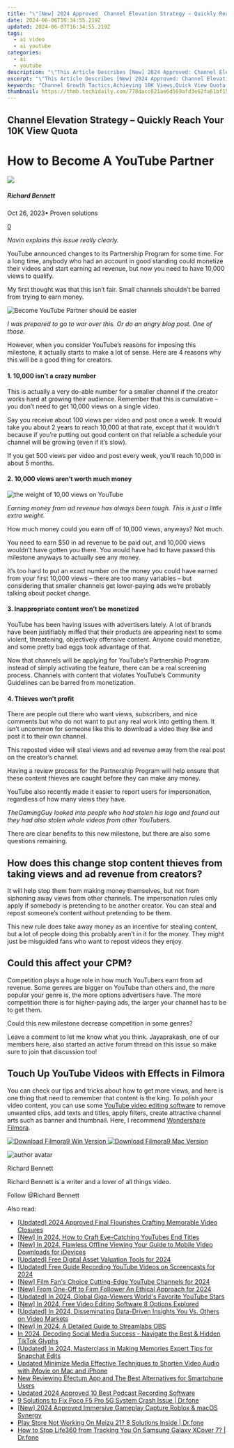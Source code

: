 ```yaml
---
title: "\"[New] 2024 Approved  Channel Elevation Strategy – Quickly Reach Your 10K View Quota\""
date: 2024-06-06T16:34:55.219Z
updated: 2024-06-07T16:34:55.219Z
tags:
  - ai video
  - ai youtube
categories:
  - ai
  - youtube
description: "\"This Article Describes [New] 2024 Approved: Channel Elevation Strategy – Quickly Reach Your 10K View Quota\""
excerpt: "\"This Article Describes [New] 2024 Approved: Channel Elevation Strategy – Quickly Reach Your 10K View Quota\""
keywords: "Channel Growth Tactics,Achieving 10K Views,Quick View Quota Boost,Strategies for Elevation,Reach 10K View Goal,Rapid Content Viewing,Maximize Channel Traffic"
thumbnail: https://thmb.techidaily.com/778dacc021ae6d569afd3e62fa61bf15ba6fe429d937373bba78e772659986e3.jpg
---
```


## Channel Elevation Strategy – Quickly Reach Your 10K View Quota

# How to Become A YouTube Partner

![](https://images.wondershare.com/filmora/article-images/richard-bennett.jpg)

##### Richard Bennett

 Oct 26, 2023• Proven solutions

[0](#commentsBoxSeoTemplate)

_Navin explains this issue really clearly._

YouTube announced changes to its Partnership Program for some time. For a long time, anybody who had an account in good standing could monetize their videos and start earning ad revenue, but now you need to have 10,000 views to qualify.

My first thought was that this isn’t fair. Small channels shouldn’t be barred from trying to earn money.

![ Become YouTube Partner should be easier](https://images.wondershare.com/filmora/article-images/hard-to-become-youtube-partner.jpg)

_I was prepared to go to war over this. Or do an angry blog post. One of those._

However, when you consider YouTube’s reasons for imposing this milestone, it actually starts to make a lot of sense. Here are 4 reasons why this will be a good thing for creators.

#### 1. 10,000 isn’t a crazy number

This is actually a very do-able number for a smaller channel if the creator works hard at growing their audience. Remember that this is cumulative – you don’t need to get 10,000 views on a single video.

Say you receive about 100 views per video and post once a week. It would take you about 2 years to reach 10,000 at that rate, except that it wouldn’t because if you’re putting out good content on that reliable a schedule your channel will be growing (even if it’s slow).

If you get 500 views per video and post every week, you’ll reach 10,000 in about 5 months.

#### 2. 10,000 views aren’t worth much money

![ the weight of 10,00 views on YouTube](https://images.wondershare.com/filmora/article-images/get-views-on-youtube-hard.jpg)

_Earning money from ad revenue has always been tough. This is just a little extra weight._

How much money could you earn off of 10,000 views, anyways? Not much.

You need to earn $50 in ad revenue to be paid out, and 10,000 views wouldn’t have gotten you there. You would have had to have passed this milestone anyways to actually see any money.

It’s too hard to put an exact number on the money you could have earned from your first 10,000 views – there are too many variables – but considering that smaller channels get lower-paying ads we’re probably talking about pocket change.

#### 3. Inappropriate content won’t be monetized

YouTube has been having issues with advertisers lately. A lot of brands have been justifiably miffed that their products are appearing next to some violent, threatening, objectively offensive content. Anyone could monetize, and some pretty bad eggs took advantage of that.

Now that channels will be applying for YouTube’s Partnership Program instead of simply activating the feature, there can be a real screening process. Channels with content that violates YouTube’s Community Guidelines can be barred from monetization.

#### 4. Thieves won’t profit

There are people out there who want views, subscribers, and nice comments but who do not want to put any real work into getting them. It isn’t uncommon for someone like this to download a video they like and post it to their own channel.

This reposted video will steal views and ad revenue away from the real post on the creator’s channel.

Having a review process for the Partnership Program will help ensure that these content thieves are caught before they can make any money.

YouTube also recently made it easier to report users for impersonation, regardless of how many views they have.

_TheGamingGuy looked into people who had stolen his logo and found out they had also stolen whole videos from other YouTubers._

There are clear benefits to this new milestone, but there are also some questions remaining.

## How does this change stop content thieves from taking views and ad revenue from creators?

It will help stop them from making money themselves, but not from siphoning away views from other channels. The impersonation rules only apply if somebody is pretending to be another creator. You can steal and repost someone’s content without pretending to be them.

This new rule does take away money as an incentive for stealing content, but a lot of people doing this probably aren’t in it for the money. They might just be misguided fans who want to repost videos they enjoy.

## Could this affect your CPM?

Competition plays a huge role in how much YouTubers earn from ad revenue. Some genres are bigger on YouTube than others and, the more popular your genre is, the more options advertisers have. The more competition there is for higher-paying ads, the larger your channel has to be to get them.

Could this new milestone decrease competition in some genres?

Leave a comment to let me know what you think. Jayaprakash, one of our members here, also started an active forum thread on this issue so make sure to join that discussion too!

## Touch Up YouTube Videos with Effects in Filmora

You can check our tips and tricks about how to get more views, and here is one thing that need to remember that content is the king. To polish your video content, you can use some [YouTube video editing software](https://tools.techidaily.com/wondershare/filmora/download/) to remove unwanted clips, add texts and titles, apply filters, create attractive channel arts such as banner and thumbnail. Here, I recommend [Wondershare Filmora](https://tools.techidaily.com/wondershare/filmora/download/).

[![Download Filmora9 Win Version](https://images.wondershare.com/filmora/guide/download-btn-win.jpg) ](https://tools.techidaily.com/wondershare/filmora/download/) [![Download Filmora9 Mac Version](https://images.wondershare.com/filmora/guide/download-btn-mac.jpg) ](https://tools.techidaily.com/wondershare/filmora/download/)

![author avatar](https://images.wondershare.com/filmora/article-images/richard-bennett.jpg)

Richard Bennett

Richard Bennett is a writer and a lover of all things video.

Follow @Richard Bennett

<span class="atpl-alsoreadstyle">Also read:</span>
<div><ul>
<li><a href="https://eaxpv-info.techidaily.com/updated-2024-approved-final-flourishes-crafting-memorable-video-closures/"><u>[Updated] 2024 Approved  Final Flourishes  Crafting Memorable Video Closures</u></a></li>
<li><a href="https://eaxpv-info.techidaily.com/new-in-2024-how-to-craft-eye-catching-youtubes-end-titles/"><u>[New] In 2024, How to Craft Eye-Catching YouTubes End Titles</u></a></li>
<li><a href="https://eaxpv-info.techidaily.com/new-in-2024-flawless-offline-viewing-your-guide-to-mobile-video-downloads-for-idevices/"><u>[New] In 2024, Flawless Offline Viewing  Your Guide to Mobile Video Downloads for iDevices</u></a></li>
<li><a href="https://eaxpv-info.techidaily.com/updated-free-digital-asset-valuation-tools-for-2024/"><u>[Updated] Free Digital Asset Valuation Tools for 2024</u></a></li>
<li><a href="https://eaxpv-info.techidaily.com/updated-free-guide-recording-youtube-videos-on-screencasts-for-2024/"><u>[Updated] Free Guide  Recording YouTube Videos on Screencasts for 2024</u></a></li>
<li><a href="https://eaxpv-info.techidaily.com/new-film-fans-choice-cutting-edge-youtube-channels-for-2024/"><u>[New] Film Fan's Choice  Cutting-Edge YouTube Channels for 2024</u></a></li>
<li><a href="https://eaxpv-info.techidaily.com/new-from-one-off-to-firm-follower-an-ethical-approach-for-2024/"><u>[New] From One-Off to Firm Follower  An Ethical Approach for 2024</u></a></li>
<li><a href="https://eaxpv-info.techidaily.com/updated-in-2024-global-giga-viewers-worlds-favorite-youtube-stars/"><u>[Updated] In 2024, Global Giga-Viewers  World's Favorite YouTube Stars</u></a></li>
<li><a href="https://eaxpv-info.techidaily.com/new-in-2024-free-video-editing-software-8-options-explored/"><u>[New] In 2024, Free Video Editing Software  8 Options Explored</u></a></li>
<li><a href="https://eaxpv-info.techidaily.com/updated-in-2024-disseminating-data-driven-insights-you-vs-others-on-video-markets/"><u>[Updated] In 2024, Disseminating Data-Driven Insights  You Vs. Others on Video Markets</u></a></li>
<li><a href="https://screen-mirroring-recording.techidaily.com/new-in-2024-a-detailed-guide-to-streamlabs-obs/"><u>[New] In 2024, A Detailed Guide to Streamlabs OBS</u></a></li>
<li><a href="https://tiktok-video-recordings.techidaily.com/in-2024-decoding-social-media-success-navigate-the-best-and-hidden-tiktok-glyphs/"><u>In 2024, Decoding Social Media Success - Navigate the Best & Hidden TikTok Glyphs</u></a></li>
<li><a href="https://snapchat-videos.techidaily.com/updated-in-2024-masterclass-in-making-memories-expert-tips-for-snapchat-edits/"><u>[Updated] In 2024, Masterclass in Making Memories  Expert Tips for Snapchat Edits</u></a></li>
<li><a href="https://sound-tweaking.techidaily.com/updated-minimize-media-effective-techniques-to-shorten-video-audio-with-imovie-on-mac-and-iphone/"><u>Updated Minimize Media Effective Techniques to Shorten Video Audio with iMovie on Mac and iPhone</u></a></li>
<li><a href="https://ai-video-editing.techidaily.com/new-reviewing-efectum-app-and-the-best-alternatives-for-smartphone-users/"><u>New Reviewing Efectum App and The Best Alternatives for Smartphone Users</u></a></li>
<li><a href="https://sound-tweaking.techidaily.com/updated-2024-approved-10-best-podcast-recording-software/"><u>Updated 2024 Approved 10 Best Podcast Recording Software</u></a></li>
<li><a href="https://howto.techidaily.com/9-solutions-to-fix-poco-f5-pro-5g-system-crash-issue-drfone-by-drfone-fix-android-problems-fix-android-problems/"><u>9 Solutions to Fix Poco F5 Pro 5G System Crash Issue | Dr.fone</u></a></li>
<li><a href="https://screen-sharing-recording.techidaily.com/new-2024-approved-immersive-gameplay-capture-roblox-and-macos-synergy/"><u>[New] 2024 Approved  Immersive Gameplay Capture  Roblox & macOS Synergy</u></a></li>
<li><a href="https://howto.techidaily.com/play-store-not-working-on-meizu-21-8-solutions-inside-drfone-by-drfone-fix-android-problems-fix-android-problems/"><u>Play Store Not Working On Meizu 21? 8 Solutions Inside | Dr.fone</u></a></li>
<li><a href="https://fake-location.techidaily.com/how-to-stop-life360-from-tracking-you-on-samsung-galaxy-xcover-7-drfone-by-drfone-virtual-android/"><u>How to Stop Life360 from Tracking You On Samsung Galaxy XCover 7? | Dr.fone</u></a></li>
</ul></div>

<ins class="adsbygoogle"
      style="display:block"
      data-ad-client="ca-pub-7571918770474297"
      data-ad-slot="8358498916"
      data-ad-format="auto"
      data-full-width-responsive="true"></ins>